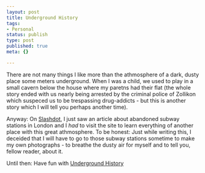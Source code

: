 ```yaml
---
layout: post
title: Underground History
tags:
- Personal
status: publish
type: post
published: true
meta: {}

---
```

There are not many things I like more than the athmosphere of a dark, dusty place some meters underground. When I was a child, we used to play in a small cavern below the house where my paretns had their flat (the whole story ended with us nearly being arrested by the criminal police of Zollikon which suspeced us to be trespassing drug-addicts - but this is another story which I will tell you perhaps another time).

Anyway: On <a href="http://www.slashdot.org">Slashdot</a>, I just saw an article about abandoned subway stations in London and I *had* to visit the site to learn everything of another place with this great athmosphere. To be honest: Just while writing this, I deceided that I will have to go to those subway stations sometime to make my own photographs - to breathe the dusty air for myself and to tell you, fellow reader, about it.

Until then: Have fun with <a href="http://www.starfury.demon.co.uk/uground/index.html">Underground History</a>
